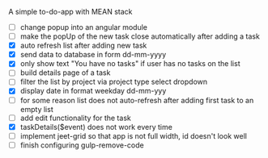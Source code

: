 A simple to-do-app with MEAN stack

- [ ] change popup into an angular module
- [ ] make the popUp of the new task close automatically after adding a task
- [x] auto refresh list after adding new task
- [x] send data to database in form dd-mm-yyyy
- [x] only show text "You have no tasks" if user has no tasks on the list
- [ ] build details page of a task
- [ ] filter the list by project via project type select dropdown
- [x] display date in format weekday dd-mm-yyy
- [ ] for some reason list does not auto-refresh after adding first task to an empty list
- [ ] add edit functionality for the task
- [x] taskDetails($event) does not work every time
- [ ] implement jeet-grid so that app is not full width, id doesn't look well 
- [ ] finish configuring gulp-remove-code
